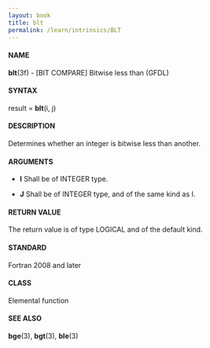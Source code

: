 ```yaml
---
layout: book
title: blt
permalink: /learn/intrinsics/BLT
---
```

#### NAME

__blt__(3f) - \[BIT COMPARE\] Bitwise less than
(GFDL)

#### SYNTAX

result = __blt__(i, j)

#### DESCRIPTION

Determines whether an integer is bitwise less than another.

#### ARGUMENTS

  - __I__
    Shall be of INTEGER type.

  - __J__
    Shall be of INTEGER type, and of the same kind as I.

#### RETURN VALUE

The return value is of type LOGICAL and of the default kind.

#### STANDARD

Fortran 2008 and later

#### CLASS

Elemental function

#### SEE ALSO

__bge__(3), __bgt__(3), __ble__(3)
